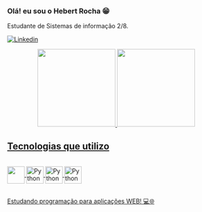 ### Olá! eu sou o Hebert Rocha 😁

Estudante de Sistemas de informação 2/8.

[![Linkedin](https://img.shields.io/badge/LinkedIn-0077B5?style=for-the-badge&logo=linkedin&logoColor=white)](https://www.linkedin.com/in/hebert-rocha-16b90a249/)



<div align="center">
  <a href="https://github.com/rafaballerini">
  <img height="180em" src="https://github-readme-stats.vercel.app/api?username=euuhebert&show_icons=true&theme=tokyonight&include_all_commits=true&count_private=true"/>
  <img height="180em" src="https://github-readme-stats.vercel.app/api/top-langs/?username=euuhebert&layout=compact&langs_count=7&theme=tokyonight"/>
</div>



## Tecnologias que utilizo

<div style="display: inline_block"><br/>
   <img align ="center" src="https://cdn.jsdelivr.net/gh/devicons/devicon/icons/python/python-original.svg" width="40" height="40"/> <img align ="center" alt="Python" src="https://cdn.jsdelivr.net/gh/devicons/devicon/icons/html5/html5-original.svg" width="40" height="40" /> <img align ="center" alt="Python" src="https://cdn.jsdelivr.net/gh/devicons/devicon/icons/css3/css3-original.svg" width="40" height="40"/> <img align ="center" alt="Python" src="https://cdn.jsdelivr.net/gh/devicons/devicon/icons/git/git-original.svg" width="40" height="40"/><br/><br>


Estudando programação para aplicações WEB! 💻🌐
   

